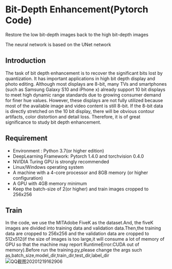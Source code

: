 # Bit-Depth Enhancement(Pytorch Code)
Restore the low bit-depth images back to the high bit-depth images

The neural network is based on the UNet network

## Introduction
The task of bit depth enhancement is to recover the significant bits lost by quantization. It has important applications in high bit depth display and photo editing. Although most displays are 8-bit, many TVs and smartphones (such as Samsung Galaxy S10 and iPhone x) already support 10 bit displays to meet high dynamic range standards due to growing consumer demand for finer hue values. However, these displays are not fully utilized because most of the available image and video content is still 8-bit. If the 8-bit data is directly stretched on the 10 bit display, there will be obvious contour artifacts, color distortion and detail loss. Therefore, it is of great significance to study bit depth enhancement.

## Requirement
- Environment : Python 3.7(or higher edition)
- DeepLearning Framework: Pytorch 1.4.0 and torchvision 0.4.0
- NVIDIA Turing GPU is strongly recommended 
- Linux/Windows operating system
- A machine with a 4-core processor and 8GB memory (or higher configuration)
- A GPU with 4GB memory minimum
- Keep the batch-size of 2(or higher) and train images cropped to 256x256

## Train
In the code, we use the MITAdobe FiveK as the dataset.And, the fiveK images are divided into training data and validation data.Then,the training data are cropped to 256x256 and the validation data are cropped to 512x512(if the size of images is too large,it will consume a lot of memory of GPU so that the machine may report RuntimeError:CUDA out of memory).Before run the training.py,please change the args such as,batch_size,model_dir,train_dir,test_dir,label_dir
![QQ截图20201219162906](https://user-images.githubusercontent.com/52614278/102684910-7b955f80-4217-11eb-8e3f-819c11d6f8f9.png)
